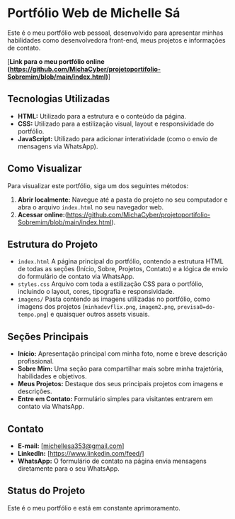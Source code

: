# Portfólio Web de Michelle Sá

Este é o meu portfólio web pessoal, desenvolvido para apresentar minhas habilidades como desenvolvedora front-end, meus projetos e informações de contato.

[**Link para o meu portfólio online (https://github.com/MichaCyber/projetoportifolio-Sobremim/blob/main/index.html)**]

## Tecnologias Utilizadas

* **HTML:** Utilizado para a estrutura e o conteúdo da página.
* **CSS:** Utilizado para a estilização visual, layout e responsividade do portfólio.
* **JavaScript:** Utilizado para adicionar interatividade (como o envio de mensagens via WhatsApp).

## Como Visualizar

Para visualizar este portfólio, siga um dos seguintes métodos:

1.  **Abrir localmente:** Navegue até a pasta do projeto no seu computador e abra o arquivo `index.html` no seu navegador web.
2.  **Acessar online:**(https://github.com/MichaCyber/projetoportifolio-Sobremim/blob/main/index.html).

## Estrutura do Projeto

* `index.html`  A página principal do portfólio, contendo a estrutura HTML de todas as seções (Início, Sobre, Projetos, Contato) e a lógica de envio do formulário de contato via WhatsApp.
* `styles.css`   Arquivo com toda a estilização CSS para o portfólio, incluindo o layout, cores, tipografia e responsividade.
* `imagens/`    Pasta contendo as imagens utilizadas no portfólio, como  imagens dos projetos (`minhadevflix.png`, `imagem2.png`, `previsa0=do-tempo.png`) e quaisquer outros assets visuais.    

## Seções Principais

* **Início:** Apresentação principal com minha foto, nome e breve descrição profissional.
* **Sobre Mim:** Uma seção para compartilhar mais sobre minha trajetória, habilidades e objetivos.
* **Meus Projetos:** Destaque dos seus principais projetos com imagens e descrições.
* **Entre em Contato:** Formulário simples para visitantes entrarem em contato via WhatsApp.

## Contato

* **E-mail:** [michellesa353@gmail.com]
* **LinkedIn:** [https://www.linkedin.com/feed/]
* **WhatsApp:** O formulário de contato na página envia mensagens diretamente para o seu WhatsApp.

## Status do Projeto

Este é o meu portfólio e está em constante aprimoramento.

